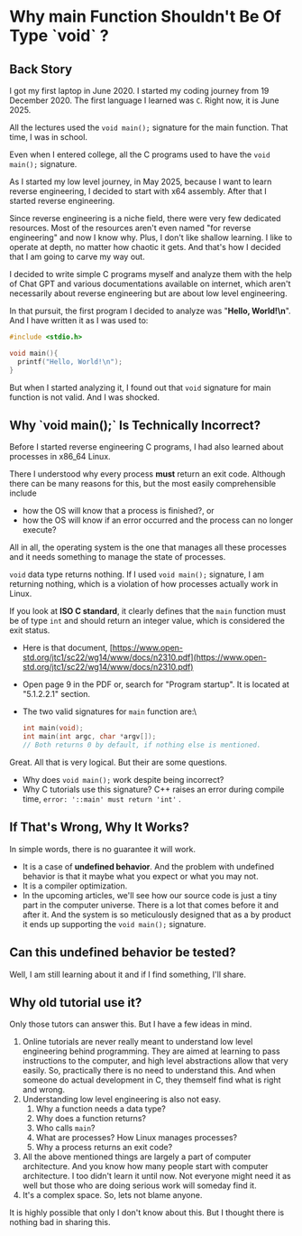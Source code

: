 # Why main Function Shouldn't Be Of Type \`void\` ?

## Back Story

I got my first laptop in June 2020. I started my coding journey from 19 December 2020. The first language I learned was `C`. Right now, it is June 2025.

All the lectures used the `void main();` signature for the main function. That time, I was in school.

Even when I entered college, all the C programs used to have the `void main();` signature.

As I started my low level journey, in May 2025, because I want to learn reverse engineering, I decided to start with x64 assembly. After that I started reverse engineering.&#x20;

Since reverse engineering is a niche field, there were very few dedicated resources. Most of the resources aren't even named "for reverse engineering" and now I know why. Plus, I don't like shallow learning. I like to operate at depth, no matter how chaotic it gets. And that's how I decided that I am going to carve my way out.

I decided to write simple C programs myself and analyze them with the help of Chat GPT and various documentations available on internet, which aren't necessarily about reverse engineering but are about low level engineering.&#x20;

In that pursuit, the first program I decided to analyze was "**Hello, World!\n**". And I have written it as I was used to:

```c
#include <stdio.h>

void main(){
  printf("Hello, World!\n");
}
```

But when I started analyzing it, I found out that `void` signature for main function is not valid. And I was shocked.

## Why \`void main();\` Is Technically Incorrect?

Before I started reverse engineering C programs, I had also learned about processes in x86\_64 Linux.

There I understood why every process **must** return an exit code. Although there can be many reasons for this, but the most easily comprehensible include

* how the OS will know that a process is finished?, or
* how the OS will know if an error occurred and the process can no longer execute?

All in all, the operating system is the one that manages all these processes and it needs something to manage the state of processes.

`void` data type returns nothing. If I used `void main();` signature, I am returning nothing, which is a violation of how processes actually work in Linux.

If you look at **ISO C standard**, it clearly defines that the `main` function must be of type `int` and should return an integer value, which is considered the exit status.

* Here is that document, [https://www.open-std.org/jtc1/sc22/wg14/www/docs/n2310.pdf](https://www.open-std.org/jtc1/sc22/wg14/www/docs/n2310.pdf)
* Open page 9 in the PDF or, search for "Program startup". It is located at "5.1.2.2.1" section.
*   The two valid signatures for `main` function are:\


    ```c
    int main(void);
    int main(int argc, char *argv[]);
    // Both returns 0 by default, if nothing else is mentioned.
    ```

Great. All that is very logical. But their are some questions.

* Why does `void main();` work despite being incorrect?
* Why C tutorials use this signature? C++ raises an error during compile time, `error: '::main' must return 'int'` .

## If That's Wrong, Why It Works?

In simple words, there is no guarantee it will work.

* It is a case of **undefined behavior**. And the problem with undefined behavior is that it maybe what you expect or what you may not.
* It is a compiler optimization.
* In the upcoming articles, we'll see how our source code is just a tiny part in the computer universe. There is a lot that comes before it and after it. And the system is so meticulously designed that as a by product it ends up supporting the `void main();` signature.

## Can this undefined behavior be tested?

Well, I am still learning about it and if I find something, I'll share.

## Why old tutorial use it?

Only those tutors can answer this. But I have a few ideas in mind.

1. Online tutorials are never really meant to understand low level engineering behind programming. They are aimed at learning to pass instructions to the computer, and high level abstractions allow that very easily. So, practically there is no need to understand this. And when someone do actual development in C, they themself find what is right and wrong.
2. Understanding low level engineering is also not easy.
   1. Why a function needs a data type?
   2. Why does a function returns?
   3. Who calls `main`?
   4. What are processes? How Linux manages processes?
   5. Why a process returns an exit code?
3. All the above mentioned things are largely a part of computer architecture. And you know how many people start with computer architecture. I too didn't learn it until now. Not everyone might need it as well but those who are doing serious work will someday find it.
4. It's a complex space. So, lets not blame anyone.

It is highly possible that only I don't know about this. But I thought there is nothing bad in sharing this.

